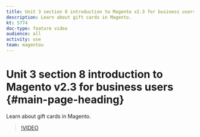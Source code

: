 ```yaml
---
title: Unit 3 section 8 introduction to Magento v2.3 for business users
description: Learn about gift cards in Magento.
kt: 5774
doc-type: feature video
audience: all
activity: use
team: magentou
---
```


# Unit 3 section 8 introduction to Magento v2.3 for business users {#main-page-heading}

Learn about gift cards in Magento.

>[!VIDEO](https://video.tv.adobe.com/v/35959)


